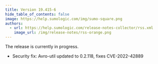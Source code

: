 ```yaml
---
title: Version 19.415-6
hide_table_of_contents: false
image: https://help.sumologic.com/img/sumo-square.png
authors:
  - url: https://help.sumologic.com/release-notes-collector/rss.xml
    image_url: /img/release-notes/rss-orange.png
---
```


The release is currently in progress.

* Security fix: Avro-util updated to 0.2.118, fixes CVE-2022-42889
